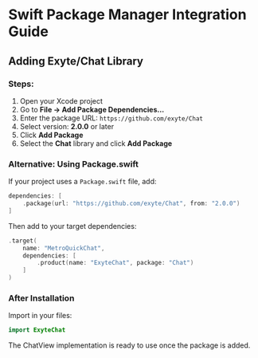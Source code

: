 # Swift Package Manager Integration Guide

## Adding Exyte/Chat Library

### Steps:

1. Open your Xcode project
2. Go to **File → Add Package Dependencies...**
3. Enter the package URL: `https://github.com/exyte/Chat`
4. Select version: **2.0.0** or later
5. Click **Add Package**
6. Select the **Chat** library and click **Add Package**

### Alternative: Using Package.swift

If your project uses a `Package.swift` file, add:

```swift
dependencies: [
    .package(url: "https://github.com/exyte/Chat", from: "2.0.0")
]
```

Then add to your target dependencies:

```swift
.target(
    name: "MetroQuickChat",
    dependencies: [
        .product(name: "ExyteChat", package: "Chat")
    ]
)
```

### After Installation

Import in your files:
```swift
import ExyteChat
```

The ChatView implementation is ready to use once the package is added.


